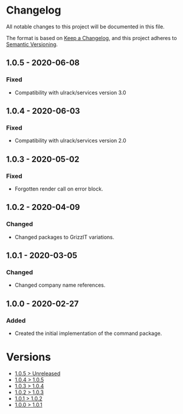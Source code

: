 # Changelog
All notable changes to this project will be documented in this file.

The format is based on [Keep a Changelog](https://keepachangelog.com/en/1.0.0/),
and this project adheres to [Semantic Versioning](https://semver.org/spec/v2.0.0.html).

## 1.0.5 - 2020-06-08
### Fixed
- Compatibility with ulrack/services version 3.0

## 1.0.4 - 2020-06-03
### Fixed
- Compatibility with ulrack/services version 2.0

## 1.0.3 - 2020-05-02
### Fixed
- Forgotten render call on error block.

## 1.0.2 - 2020-04-09
### Changed
- Changed packages to GrizzIT variations.

## 1.0.1 - 2020-03-05
### Changed
- Changed company name references.

## 1.0.0 - 2020-02-27
### Added
- Created the initial implementation of the command package.

# Versions
- [1.0.5 > Unreleased](https://github.com/ulrack/command/compare/1.0.5...HEAD)
- [1.0.4 > 1.0.5](https://github.com/ulrack/command/compare/1.0.4...1.0.5)
- [1.0.3 > 1.0.4](https://github.com/ulrack/command/compare/1.0.3...1.0.4)
- [1.0.2 > 1.0.3](https://github.com/ulrack/command/compare/1.0.2...1.0.3)
- [1.0.1 > 1.0.2](https://github.com/ulrack/command/compare/1.0.1...1.0.2)
- [1.0.0 > 1.0.1](https://github.com/ulrack/command/compare/1.0.0...1.0.1)
